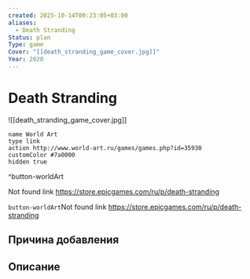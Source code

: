 ```yaml
---
created: 2025-10-14T00:23:05+03:00
aliases:
  - Death Stranding
Status: plan
Type: game
Cover: "[[death_stranding_game_cover.jpg]]"
Year: 2020
---
```


# Death Stranding

![[death_stranding_game_cover.jpg]]



```button
name World Art
type link
action http://www.world-art.ru/games/games.php?id=35930
customColor #7a0000
hidden true
```
^button-worldArt

Not found link https://store.epicgames.com/ru/p/death-stranding





`button-worldArt`Not found link https://store.epicgames.com/ru/p/death-stranding



## Причина добавления




## Описание



